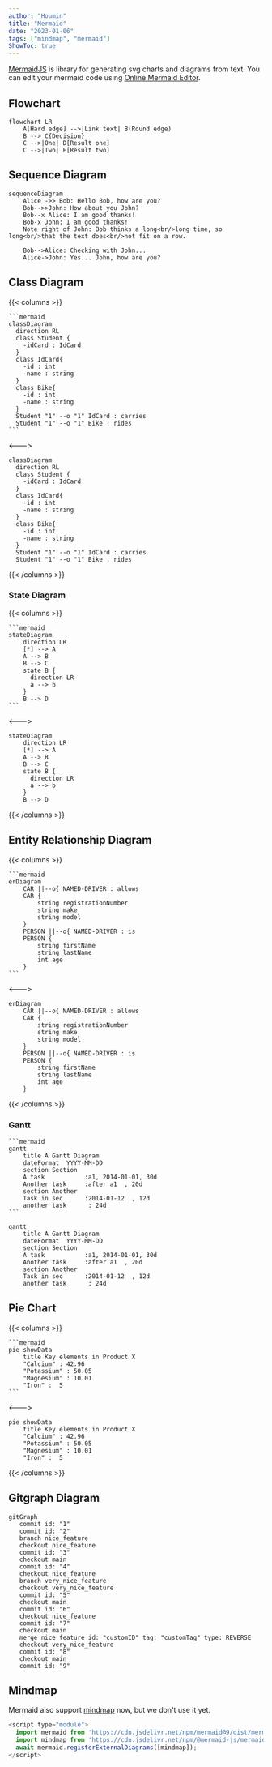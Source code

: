 ```yaml
---
author: "Houmin"
title: "Mermaid"
date: "2023-01-06"
tags: ["mindmap", "mermaid"]
ShowToc: true
---
```


[MermaidJS](https://mermaid.js.org) is library for generating svg charts and diagrams from text. You can edit your mermaid code using [Online Mermaid Editor](https://mermaid.live).

## Flowchart

```mermaid
flowchart LR
    A[Hard edge] -->|Link text| B(Round edge)
    B --> C{Decision}
    C -->|One| D[Result one]
    C -->|Two| E[Result two]
```

## Sequence Diagram

```mermaid
sequenceDiagram
    Alice ->> Bob: Hello Bob, how are you?
    Bob-->>John: How about you John?
    Bob--x Alice: I am good thanks!
    Bob-x John: I am good thanks!
    Note right of John: Bob thinks a long<br/>long time, so long<br/>that the text does<br/>not fit on a row.

    Bob-->Alice: Checking with John...
    Alice->John: Yes... John, how are you?
```

## Class Diagram

{{< columns >}}
````tpl
```mermaid
classDiagram
  direction RL
  class Student {
    -idCard : IdCard
  }
  class IdCard{
    -id : int
    -name : string
  }
  class Bike{
    -id : int
    -name : string
  }
  Student "1" --o "1" IdCard : carries
  Student "1" --o "1" Bike : rides
```
````

<--->
```mermaid
classDiagram
  direction RL
  class Student {
    -idCard : IdCard
  }
  class IdCard{
    -id : int
    -name : string
  }
  class Bike{
    -id : int
    -name : string
  }
  Student "1" --o "1" IdCard : carries
  Student "1" --o "1" Bike : rides
```
{{< /columns >}}

### State Diagram

{{< columns >}}

````tpl
```mermaid
stateDiagram
    direction LR
    [*] --> A
    A --> B
    B --> C
    state B {
      direction LR
      a --> b
    }
    B --> D
```
````

<--->

```mermaid
stateDiagram
    direction LR
    [*] --> A
    A --> B
    B --> C
    state B {
      direction LR
      a --> b
    }
    B --> D
```

{{< /columns >}}

## Entity Relationship Diagram

{{< columns >}}

````tpl
```mermaid
erDiagram
    CAR ||--o{ NAMED-DRIVER : allows
    CAR {
        string registrationNumber
        string make
        string model
    }
    PERSON ||--o{ NAMED-DRIVER : is
    PERSON {
        string firstName
        string lastName
        int age
    }
```
````
<--->

```mermaid
erDiagram
    CAR ||--o{ NAMED-DRIVER : allows
    CAR {
        string registrationNumber
        string make
        string model
    }
    PERSON ||--o{ NAMED-DRIVER : is
    PERSON {
        string firstName
        string lastName
        int age
    }
```
{{< /columns >}}


### Gantt

````tpl
```mermaid
gantt
    title A Gantt Diagram
    dateFormat  YYYY-MM-DD
    section Section
    A task           :a1, 2014-01-01, 30d
    Another task     :after a1  , 20d
    section Another
    Task in sec      :2014-01-12  , 12d
    another task      : 24d
```
````

```mermaid
gantt
    title A Gantt Diagram
    dateFormat  YYYY-MM-DD
    section Section
    A task           :a1, 2014-01-01, 30d
    Another task     :after a1  , 20d
    section Another
    Task in sec      :2014-01-12  , 12d
    another task      : 24d
```

## Pie Chart

{{< columns >}}

<!-- prettier-ignore -->
````tpl
```mermaid
pie showData
    title Key elements in Product X
    "Calcium" : 42.96
    "Potassium" : 50.05
    "Magnesium" : 10.01
    "Iron" :  5
```
````

<--->

```mermaid
pie showData
    title Key elements in Product X
    "Calcium" : 42.96
    "Potassium" : 50.05
    "Magnesium" : 10.01
    "Iron" :  5
```
{{< /columns >}}

## Gitgraph Diagram

```mermaid
gitGraph
   commit id: "1"
   commit id: "2"
   branch nice_feature
   checkout nice_feature
   commit id: "3"
   checkout main
   commit id: "4"
   checkout nice_feature
   branch very_nice_feature
   checkout very_nice_feature
   commit id: "5"
   checkout main
   commit id: "6"
   checkout nice_feature
   commit id: "7"
   checkout main
   merge nice_feature id: "customID" tag: "customTag" type: REVERSE
   checkout very_nice_feature
   commit id: "8"
   checkout main
   commit id: "9"
```

## Mindmap

Mermaid also support [mindmap](https://mermaid.js.org/syntax/mindmap.html) now, but we don't use it yet.

```js
<script type="module">
  import mermaid from 'https://cdn.jsdelivr.net/npm/mermaid@9/dist/mermaid.esm.min.mjs';
  import mindmap from 'https://cdn.jsdelivr.net/npm/@mermaid-js/mermaid-mindmap@9/dist/mermaid-mindmap.esm.min.mjs';
  await mermaid.registerExternalDiagrams([mindmap]);
</script>
```

